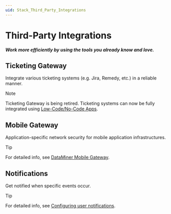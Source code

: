 ```yaml
---
uid: Stack_Third_Party_Integrations
---
```


# Third-Party Integrations

***Work more efficiently by using the tools you already know and love.***

## Ticketing Gateway

Integrate various ticketing systems (e.g. Jira, Remedy, etc.) in a reliable manner.

> [!NOTE]
> Ticketing Gateway is being retired. Ticketing systems can now be fully integrated using [Low-Code/No-Code Apps](xref:Stack_Data_Visualization#no-code-apps).

## Mobile Gateway

Application-specific network security for mobile application infrastructures.

> [!TIP]
> For detailed info, see [DataMiner Mobile Gateway](xref:MobileGateway).

## Notifications

Get notified when specific events occur.

> [!TIP]
> For detailed info, see [Configuring user notifications](xref:Configuring_user_notifications).
